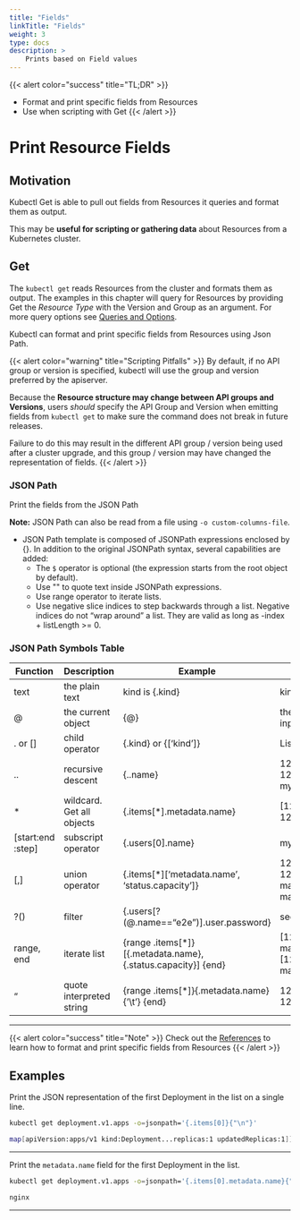 ```yaml
---
title: "Fields"
linkTitle: "Fields"
weight: 3
type: docs
description: >
    Prints based on Field values
---
```




{{< alert color="success" title="TL;DR" >}}
- Format and print specific fields from Resources
- Use when scripting with Get
{{< /alert >}}

# Print Resource Fields

## Motivation

Kubectl Get is able to pull out fields from Resources it queries and format them as output.

This may be **useful for scripting or gathering data** about Resources from a Kubernetes cluster.

## Get

The `kubectl get` reads Resources from the cluster and formats them as output.  The examples in
this chapter will query for Resources by providing Get the *Resource Type* with the
Version and Group as an argument.
For more query options see [Queries and Options](queries_and_options.md).

Kubectl can format and print specific fields from Resources using Json Path.

{{< alert color="warning" title="Scripting Pitfalls" >}}
By default, if no API group or version is specified, kubectl will use the group and version preferred by
the apiserver.

Because the **Resource structure may change between API groups and Versions**, users *should* specify the
API Group and Version when emitting fields from `kubectl get` to make sure the command does not break
in future releases.

Failure to do this may result in the different API group / version being used after a cluster upgrade, and
this group / version may have changed the representation of fields.
{{< /alert >}}

### JSON Path

Print the fields from the JSON Path

**Note:**  JSON Path can also be read from a file using `-o custom-columns-file`.

- JSON Path template is composed of JSONPath expressions enclosed by {}. In addition to the original JSONPath syntax, several capabilities are added:
  - The `$` operator is optional (the expression starts from the root object by default).
  - Use "" to quote text inside JSONPath expressions.
  - Use range operator to iterate lists.
  - Use negative slice indices to step backwards through a list. Negative indices do not “wrap around” a list. They are valid as long as -index + listLength >= 0.

### JSON Path Symbols Table

| Function	| Description	| Example	| Result |
|---|---|---|---|
| text	| the plain text	| kind is {.kind}	| kind is List |
| @	| the current object	| {@}	| the same as input |
| . or [] |	child operator	| {.kind} or {[‘kind’]}	| List |
| ..	| recursive descent	| {..name}	| 127.0.0.1 127.0.0.2 myself e2e |
| *	| wildcard. Get all objects	| {.items[*].metadata.name}	| [127.0.0.1 127.0.0.2] |
| [start:end :step]	| subscript operator	| {.users[0].name}	| myself |
| [,]	| union operator	| {.items[*][‘metadata.name’, ‘status.capacity’]}	|127.0.0.1 127.0.0.2 map[cpu:4] map[cpu:8] |
| ?()	| filter	| {.users[?(@.name==“e2e”)].user.password}	| secret |
| range, end	| iterate list	| {range .items[*]}[{.metadata.name}, {.status.capacity}] {end}	| [127.0.0.1, map[cpu:4]] [127.0.0.2, map[cpu:8]] |
| “	| quote interpreted string	| {range .items[*]}{.metadata.name}{’\t’} {end} |	127.0.0.1 127.0.0.2|

---

{{< alert color="success" title="Note" >}}
Check out the [References](../../../references) to learn how to format and print specific fields from Resources
{{< /alert >}}

## Examples

Print the JSON representation of the first Deployment in the list on a single line.

```bash
kubectl get deployment.v1.apps -o=jsonpath='{.items[0]}{"\n"}'

```

```bash
map[apiVersion:apps/v1 kind:Deployment...replicas:1 updatedReplicas:1]]
```

---

Print the `metadata.name` field for the first Deployment in the list.

```bash
kubectl get deployment.v1.apps -o=jsonpath='{.items[0].metadata.name}{"\n"}'
```

```bash
nginx
```

---
